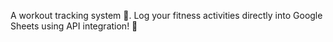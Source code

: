 A workout tracking system 💪. Log your fitness activities directly into Google Sheets using API integration! 📑
